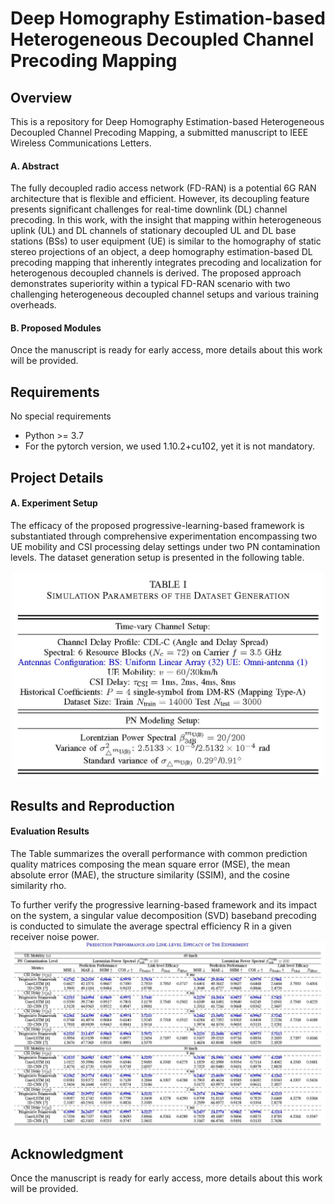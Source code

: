 # Deep Homography Estimation-based Heterogeneous Decoupled Channel Precoding Mapping
## Overview
This is a repository for Deep Homography Estimation-based Heterogeneous Decoupled Channel Precoding Mapping, a submitted manuscript to IEEE Wireless Communications Letters. 

#### A. Abstract
The fully decoupled radio access network (FD-RAN) is a potential 6G RAN architecture that is flexible and efficient. However, its decoupling feature presents significant challenges for real-time downlink (DL) channel precoding. In this work, with the insight that mapping within heterogeneous uplink (UL) and DL channels of stationary decoupled UL and DL base stations (BSs) to user equipment (UE) is similar to the homography of static stereo projections of an object, a deep homography estimation-based DL precoding mapping that inherently integrates precoding and localization for heterogenous decoupled channels is derived. The proposed approach demonstrates superiority within a typical FD-RAN scenario with two challenging heterogeneous decoupled channel setups and various training overheads.

#### B. Proposed Modules
Once the manuscript is ready for early access, more details about this work will be provided.

## Requirements
No special requirements
- Python >= 3.7
- For the pytorch version, we used 1.10.2+cu102, yet it is not mandatory.


## Project Details
#### A. Experiment Setup

The efficacy of the proposed progressive-learning-based framework is substantiated through comprehensive experimentation encompassing two UE mobility and CSI processing delay settings under two PN contamination levels. The dataset generation setup is presented in the following table.
<p align="center">
  <img src = "https://github.com/TeleRagingFires/Progressive/blob/8672a90f3384fa7373b9f4b89a13dd5506888e7d/Data.jpg" width="500">
</p>

## Results and Reproduction

#### Evaluation Results
The Table summarizes the overall performance with common prediction quality matrices composing the mean square error (MSE), the mean absolute error (MAE), the structure similarity (SSIM), and the cosine similarity rho.

To further verify the progressive learning-based framework and its impact on the system, a singular value decomposition (SVD) baseband precoding is conducted to simulate the average spectral efficiency R in a given receiver noise power.
![alt text](https://github.com/TeleRagingFires/Progressive/blob/139c7807a5f770da2aab967a940c2844bb750d52/Result.jpg)

## Acknowledgment
Once the manuscript is ready for early access, more details about this work will be provided.
